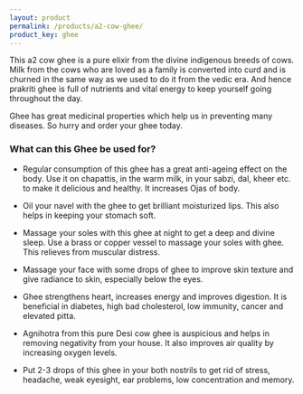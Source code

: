 ```yaml
---
layout: product
permalink: /products/a2-cow-ghee/
product_key: ghee
---
```


This a2 cow ghee is a pure elixir from the divine indigenous breeds of cows. Milk from the cows who are loved as a family is converted into curd and is churned in the same way as we used to do it from the vedic era. And hence prakriti ghee is full of nutrients and vital energy to keep yourself going throughout the day.

Ghee has great medicinal properties which help us in preventing many diseases. So hurry and order your ghee today.

### What can this Ghee be used for?

- Regular consumption of this ghee has a great anti-ageing effect on the body. Use it on chapattis, in the warm milk, in your sabzi, dal, kheer etc. to make it delicious and healthy. It increases Ojas of body.

- Oil your navel with the ghee to get brilliant moisturized lips. This also helps in keeping your stomach soft.

- Massage your soles with this ghee at night to get a deep and divine sleep. Use a brass or copper vessel to massage your soles with ghee. This relieves from muscular distress.

- Massage your face with some drops of ghee to improve skin texture and give radiance to skin, especially below the eyes.

- Ghee strengthens heart, increases energy and improves digestion. It is beneficial in diabetes, high bad cholesterol, low immunity, cancer and elevated pitta.

- Agnihotra from this pure Desi cow ghee is auspicious and helps in removing negativity from your house. It also improves air quality by increasing oxygen levels.

- Put 2-3 drops of this ghee in your both nostrils to get rid of stress, headache, weak eyesight, ear problems, low concentration and memory.
